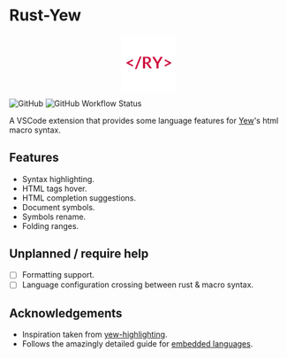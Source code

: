# Rust-Yew

<img
    style="display: block;margin: auto;width: 20%;"
    src="https://raw.githubusercontent.com/TechTheAwesome/code-yew-server/main/rustyew.png"
    alt="Pandora Logo">
</img>

![GitHub](https://img.shields.io/github/license/TechTheAwesome/code-yew-server?style=for-the-badge)
![GitHub Workflow Status](https://img.shields.io/github/actions/workflow/status/TechTheAwesome/code-yew-server/ci.yml?style=for-the-badge)

A VSCode extension that provides some language features for [Yew](https://yew.rs/)'s html macro syntax.

## Features
- Syntax highlighting.
- HTML tags hover. 
- HTML completion suggestions.
- Document symbols.
- Symbols rename. 
- Folding ranges.
## Unplanned / require help
- [ ] Formatting support.
- [ ] Language configuration crossing between rust & macro syntax.
## Acknowledgements
- Inspiration taken from [yew-highlighting](https://github.com/Alexandre-Borghi/yew-highlighting). 
- Follows the amazingly detailed guide for [embedded languages](https://code.visualstudio.com/api/language-extensions/embedded-languages).
